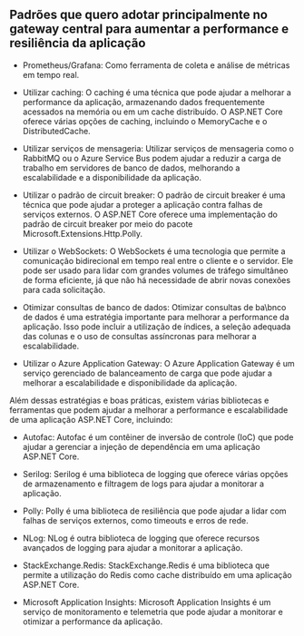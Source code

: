 ## Padrões que quero adotar principalmente no gateway central para aumentar a performance e resiliência da aplicação

* Prometheus/Grafana: Como ferramenta de coleta e análise de métricas em tempo real.

* Utilizar caching: O caching é uma técnica que pode ajudar a melhorar a performance da aplicação, armazenando dados frequentemente acessados na memória ou em um cache distribuído. O ASP.NET Core oferece várias opções de caching, incluindo o MemoryCache e o DistributedCache.

* Utilizar serviços de mensageria: Utilizar serviços de mensageria como o RabbitMQ ou o Azure Service Bus podem ajudar a reduzir a carga de trabalho em servidores de banco de dados, melhorando a escalabilidade e a disponibilidade da aplicação.

* Utilizar o padrão de circuit breaker: O padrão de circuit breaker é uma técnica que pode ajudar a proteger a aplicação contra falhas de serviços externos. O ASP.NET Core oferece uma implementação do padrão de circuit breaker por meio do pacote Microsoft.Extensions.Http.Polly.

* Utilizar o WebSockets: O WebSockets é uma tecnologia que permite a comunicação bidirecional em tempo real entre o cliente e o servidor. Ele pode ser usado para lidar com grandes volumes de tráfego simultâneo de forma eficiente, já que não há necessidade de abrir novas conexões para cada solicitação.

* Otimizar consultas de banco de dados: Otimizar consultas de ba\bnco de dados é uma estratégia importante para melhorar a performance da aplicação. Isso pode incluir a utilização de índices, a seleção adequada das colunas e o uso de consultas assíncronas para melhorar a escalabilidade.

* Utilizar o Azure Application Gateway: O Azure Application Gateway é um serviço gerenciado de balanceamento de carga que pode ajudar a melhorar a escalabilidade e disponibilidade da aplicação.

Além dessas estratégias e boas práticas, existem várias bibliotecas e ferramentas que podem ajudar a melhorar a performance e escalabilidade de uma aplicação ASP.NET Core, incluindo:

* Autofac: Autofac é um contêiner de inversão de controle (IoC) que pode ajudar a gerenciar a injeção de dependência em uma aplicação ASP.NET Core.

* Serilog: Serilog é uma biblioteca de logging que oferece várias opções de armazenamento e filtragem de logs para ajudar a monitorar a aplicação.

* Polly: Polly é uma biblioteca de resiliência que pode ajudar a lidar com falhas de serviços externos, como timeouts e erros de rede.

* NLog: NLog é outra biblioteca de logging que oferece recursos avançados de logging para ajudar a monitorar a aplicação.

* StackExchange.Redis: StackExchange.Redis é uma biblioteca que permite a utilização do Redis como cache distribuído em uma aplicação ASP.NET Core.

* Microsoft Application Insights: Microsoft Application Insights é um serviço de monitoramento e telemetria que pode ajudar a monitorar e otimizar a performance da aplicação.